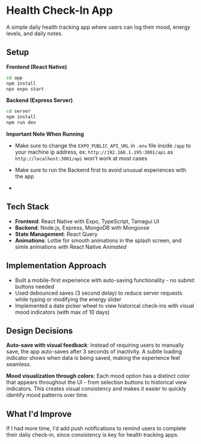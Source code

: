 # Health Check-In App

A simple daily health tracking app where users can log their mood, energy levels, and daily notes.

## Setup

**Frontend (React Native)**

```bash
cd app
npm install
npx expo start
```

**Backend (Express Server)**

```bash
cd server
npm install
npm run dev
```

**Important Note When Running**

- Make sure to change the `EXPO_PUBLIC_API_URL` in `.env` file inside `/app` to your machine ip address, ex: `http://192.168.1.195:3001/api` as `http://localhost:3001/api` won't work at most cases

- Make sure to run the Backend first to avoid unusual experiences with the app
-

## Tech Stack

- **Frontend**: React Native with Expo, TypeScript, Tamagui UI
- **Backend**: Node.js, Express, MongoDB with Mongoose
- **State Management**: React Query
- **Animations**: Lottie for smooth animations in the splash screen, and simle animations with React Native _Animated_

## Implementation Approach

- Built a mobile-first experience with auto-saving functionality - no submit buttons needed
- Used debounced saves (3 second delay) to reduce server requests while typing or modifying the energy slider
- Implemented a date picker wheel to view historical check-ins with visual mood indicators (with max of 10 days)

## Design Decisions

**Auto-save with visual feedback**: Instead of requiring users to manually save, the app auto-saves after 3 seconds of inactivity. A subtle loading indicator shows when data is being saved, making the experience feel seamless.

**Mood visualization through colors**: Each mood option has a distinct color that appears throughout the UI - from selection buttons to historical view indicators. This creates visual consistency and makes it easier to quickly identify mood patterns over time.

## What I'd Improve

If I had more time, I'd add push notifications to remind users to complete their daily check-in, since consistency is key for health tracking apps.
